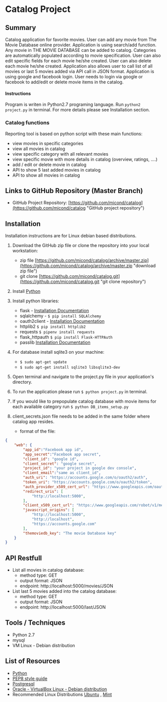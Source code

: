 # Catalog Project

## Summary
Catalog application for favorite movies. User can add any movie from The Movie Database online provider. Application is using search/add function. Any movie in THE MOVIE DATABASE can be added to catalog. Categories are automatically populated according to movie specification. User can also edit specific fields for each movie he/she created. User can also delete each movie he/she created. Application also allows user to call list of all movies or last 5 movies added via API call in JSON format. Application is using google and facebook login. User needs to login via google or facebook to add/edit or delete movie items in the catalog.

#### Instructions
Program is writen in Python2.7 programing language. Run ```python2 project.py``` in terminal.
For more details please see Installation section.

### Catalog functions
Reporting tool is based on python script with these main functions:
* view movies in specific categories
* view all movies in catalog
* view specific category with all relevant movies
* view specific movie with more details in catalog (overview, ratings, ....)
* add / edit or delete movie in catalog
* API to show 5 last added movies in catalog
* API to show all movies in catalog

## Links to GitHub Repository (Master Branch)
* GitHub Project Repository: [https://github.com/micond/catalog](https://github.com/micond/catalog "GitHub project repository")

## Installation
Installation instructions are for Linux debian based distributions.

1. Download the GitHub zip file or clone the repository into your local workstation:
	* zip file [https://github.com/micond/catalog/archive/master.zip](https://github.com/micond/catalog/archive/master.zip "download zip file")
	* git clone [https://github.com/micond/catalog.git](https://github.com/micond/catalog.git "git clone repository")
2. Install [Python](https://www.python.org/)
3. Install python libraries:
   - flask - [Installation Documentation](http://flask.pocoo.org/docs/0.12/installation/)
   - sqlalchemy - ```$ pip install SQLAlchemy``` 
   - oauth2client - [Installation Documentation](https://oauth2client.readthedocs.io/en/latest/)
   - httplib2 ```$ pip install httplib2```
   - requests ```$ pipenv install requests```
   - flask_httpauth ```$ pip install Flask-HTTPAuth```
   - passlib [Installation Documentation](http://passlib.readthedocs.io/en/stable/install.html)
4. For database install sqlite3 on your machine:
   - ```$ sudo apt-get update```
   - ```$ sudo apt-get install sqlite3 libsqlite3-dev```
5. Open terminal and navigate to the project.py file in your application's directory.
6. To run the application please run ```$ python project.py``` in terminal.
7. If  you would like to prepopulate catalog database with movie items for each available category run ```$ python DB_items_setup.py```

8. client_secrets.json file needs to be added in the same folder where catalog app resides. 
    - format of the file:
```json
{
    "web": {
    	"app_id":"Facebook app id",
    	"app_secret":"Facebook app secret",
        "client_id": "google id",
        "client_secret": "google secret",
        "project_id": "your project in google dev console",
        "client_email":"same as client_id",
        "auth_uri": "https://accounts.google.com/o/oauth2/auth",
        "token_uri": "https://accounts.google.com/o/oauth2/token",
        "auth_provider_x509_cert_url": "https://www.googleapis.com/oauth2/v1/certs",
        "redirect_uris": [
            "http://localhost:5000",
        ],
        "client_x509_cert_url": "https://www.googleapis.com/robot/v1/metadata/x509/" + "dev google id",
        "javascript_origins": [
            "http://localhost:5000",
            "http://localhost",
            "https://accounts.google.com"
        ],
        "themoviedb_key": "The movie Database key"
    }
}    
```
## API Restfull
- List all movies in catalog database:
    - method type: GET
    - output format: JSON
    - endpoint: http://localhost:5000/movies/JSON
- List last 5 movies added into the catalog database:
    - method type: GET
    - output format: JSON
    - endpoint: http://localhost:5000/last/JSON

## Tools / Techniques
- Python 2.7
- mysql
- VM Linux - Debian distribution

## List of Resources

- [Python](https://www.python.org/)
- [PEP8 style guide ](https://www.python.org/dev/peps/pep-0008/)
- [Postgresql](https://www.postgresql.org/)
- [Oracle - VirtualBox Linux - Debian distribution](https://www.virtualbox.org/)
- Recommended Linux Distributions [Ubuntu](https://www.ubuntu.com/) , [Mint](https://linuxmint.com/)
